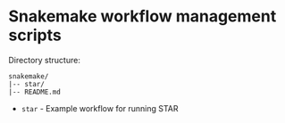 # Snakemake workflow management scripts

Directory structure:
```
snakemake/
|-- star/
|-- README.md
```

* `star` - Example workflow for running STAR